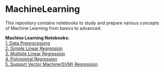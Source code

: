 # MachineLearning
This repository contains notebooks to study and prepare various concepts of Machine Learning from basics to advanced.

<b>Machine Learning Notebooks:</b><br>
[1. Data Preprocessing](https://github.com/kranemetal/MachineLearning/blob/main/1.%20Data%20preprocessing.ipynb) <br>
[2. Simple Linear Regression](https://github.com/kranemetal/MachineLearning/blob/main/2.%20Simple%20Linear%20Regression.ipynb) <br>
[3. Multiple Linear Regression](https://github.com/kranemetal/MachineLearning/blob/main/3.%20Multiple%20Linear%20Regression.ipynb) <br>
[4. Polynomial Regression](https://github.com/kranemetal/MachineLearning/blob/main/4.%20Polynomial%20Regression.ipynb) <br>
[5. Support Vector Machine(SVM) Regression](https://github.com/kranemetal/MachineLearning/blob/main/5.%20SVM%20Regression.ipynb) <br>
